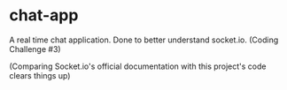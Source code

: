 # chat-app
A real time chat application. Done to better understand socket.io. (Coding Challenge #3)









(Comparing Socket.io's official documentation with this project's code clears things up)
